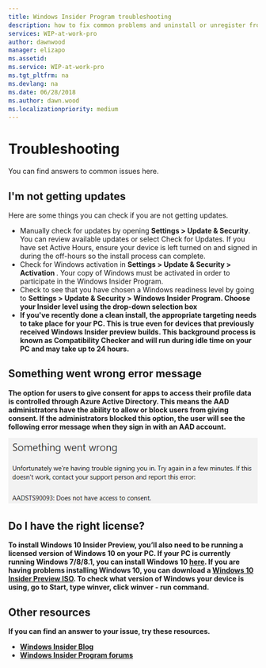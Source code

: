 ```yaml
---
title: Windows Insider Program troubleshooting
description: how to fix common problems and uninstall or unregister from the Windows Insider Program
services: WIP-at-work-pro
author: dawnwood
manager: elizapo
ms.assetid: 
ms.service: WIP-at-work-pro
ms.tgt_pltfrm: na
ms.devlang: na
ms.date: 06/28/2018
ms.author: dawn.wood
ms.localizationpriority: medium
---
```


# Troubleshooting
You can find answers to common issues here. 

## I'm not getting updates

Here are some things you can check if you are not getting updates. 
* Manually check for updates by opening <b>Settings > Update & Security</b>. You can review available updates or select Check for Updates. If you have set Active Hours, ensure your device is left turned on and signed in during the off-hours so the install process can complete.
* Check for Windows activation in <b>Settings > Update & Security > Activation </b>. Your copy of Windows must be activated in order to participate in the Windows Insider Program.
* Check to see that you have chosen a Windows readiness level by going to <b>Settings > Update & Security > Windows Insider Program. Choose your Insider level using the drop-down selection box
* If you've recently done a clean install, the appropriate targeting needs to take place for your PC. This is true even for devices that previously received Windows Insider preview builds. This background process is known as Compatibility Checker and will run during idle time on your PC and may take up to 24 hours.

## Something went wrong error message

The option for users to give consent for apps to access their profile data is controlled through Azure Active Directory. This means the AAD administrators have the ability to allow or block users from giving consent.
If the administrators blocked this option, the user will see the following error message when they sign in with an AAD account.

![alt text](images/waas-wipfb-aad-error.png "something went wrong")

## Do I have the right license?

To install Windows 10 Insider Preview, you’ll also need to be running a licensed version of Windows 10 on your PC. If your PC is currently running Windows 7/8/8.1, you can install Windows 10 [here](https://www.microsoft.com/en-us/windows/get-windows-10?step=Win10Question1). If you are having problems installing Windows 10, you can download a [Windows 10 Insider Preview ISO](https://www.microsoft.com/en-us/software-download/windowsinsiderpreviewadvanced). To check what version of Windows your device is using, go to <b>Start</b>, type <b>winver</b>, click <b>winver - run command</b>.

## Other resources

If you can find an answer to your issue, try these resources.

* [Windows Insider Blog](https://blogs.windows.com/windowsexperience/tag/windows-insider-program/)
* [Windows Insider Program forums](https://answers.microsoft.com/en-us/insider?OCID=WIP_r_Welcome3_Body_InsidersForum)
